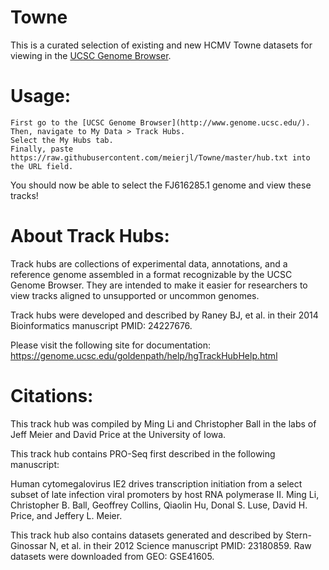 # Towne

This is a curated selection of existing and new HCMV Towne datasets for viewing in the [UCSC Genome Browser](http://www.genome.ucsc.edu/).

# Usage:

    First go to the [UCSC Genome Browser](http://www.genome.ucsc.edu/).
    Then, navigate to My Data > Track Hubs.
    Select the My Hubs tab.
    Finally, paste https://raw.githubusercontent.com/meierjl/Towne/master/hub.txt into the URL field.

You should now be able to select the FJ616285.1 genome and view these tracks!

# About Track Hubs:

Track hubs are collections of experimental data, annotations, and a reference genome assembled in a format recognizable by the UCSC Genome Browser. They are intended to make it easier for researchers to view tracks aligned to unsupported or uncommon genomes.

Track hubs were developed and described by Raney BJ, et al. in their 2014 Bioinformatics manuscript PMID: 24227676.

Please visit the following site for documentation: https://genome.ucsc.edu/goldenpath/help/hgTrackHubHelp.html

# Citations:

This track hub was compiled by Ming Li and Christopher Ball in the labs of Jeff Meier and David Price at the University of Iowa.

This track hub contains PRO-Seq first described in the following manuscript:

Human cytomegalovirus IE2 drives transcription initiation from a select subset of late infection viral promoters by host RNA polymerase II. Ming Li, Christopher B. Ball, Geoffrey Collins, Qiaolin Hu, Donal S. Luse, David H. Price, and Jeffery L. Meier.

This track hub also contains datasets generated and described by Stern-Ginossar N, et al. in their 2012 Science manuscript PMID: 23180859. Raw datasets were downloaded from GEO: GSE41605.
